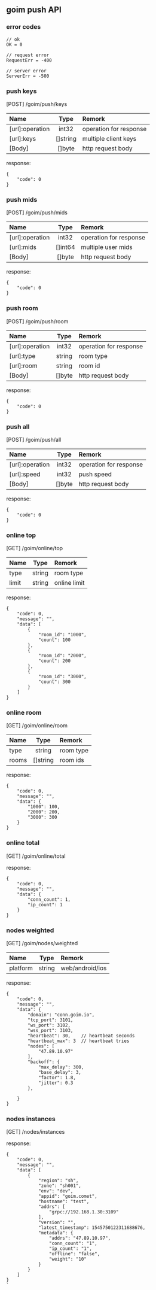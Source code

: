 ## goim push API

### error codes
```
// ok
OK = 0

// request error
RequestErr = -400

// server error
ServerErr = -500
```

### push keys
[POST] /goim/push/keys

| Name            | Type     | Remork                 |
|:----------------|:--------:|:-----------------------|
| [url]:operation | int32    | operation for response |
| [url]:keys      | []string | multiple client keys   |
| [Body]          | []byte   | http request body      |

response:
```
{
    "code": 0
}
```

### push mids
[POST] /goim/push/mids

| Name            | Type     | Remork                 |
|:----------------|:--------:|:-----------------------|
| [url]:operation | int32    | operation for response |
| [url]:mids      | []int64  | multiple user mids     |
| [Body]          | []byte   | http request body      |

response:
```
{
    "code": 0
}
```

### push room
[POST] /goim/push/room

| Name            | Type     | Remork                 |
|:----------------|:--------:|:-----------------------|
| [url]:operation | int32    | operation for response |
| [url]:type      | string   | room type              |
| [url]:room      | string   | room id                |
| [Body]          | []byte   | http request body      |

response:
```
{
    "code": 0
}
```

### push all
[POST] /goim/push/all

| Name            | Type     | Remork                 |
|:----------------|:--------:|:-----------------------|
| [url]:operation | int32    | operation for response |
| [url]:speed     | int32    | push speed             |
| [Body]          | []byte   | http request body      |

response:
```
{
    "code": 0
}
```

### online top
[GET] /goim/online/top

| Name    | Type     | Remork                 |
|:--------|:--------:|:-----------------------|
| type    | string   | room type              |
| limit   | string   | online limit           |

response:
```
{
    "code": 0,
    "message": "",
    "data": [
        {
            "room_id": "1000",
            "count": 100
        },
        {
            "room_id": "2000",
            "count": 200
        },
        {
            "room_id": "3000",
            "count": 300
        }
    ]
}
```

### online room
[GET] /goim/online/room

| Name    | Type     | Remork                 |
|:--------|:--------:|:-----------------------|
| type    | string   | room type              |
| rooms   | []string | room ids               |

response:
```
{
    "code": 0,
    "message": "",
    "data": {
        "1000": 100,
        "2000": 200,
        "3000": 300
    }
}
```
### online total
[GET] /goim/online/total

response:
```
{
    "code": 0,
    "message": "",
    "data": {
        "conn_count": 1,
        "ip_count": 1
    }
}
```

### nodes weighted
[GET] /goim/nodes/weighted

| Name     | Type     | Remork                 |
|:---------|:--------:|:-----------------------|
| platform | string   | web/android/ios        |

response:
```
{
    "code": 0,
    "message": "",
    "data": {
        "domain": "conn.goim.io",
        "tcp_port": 3101,
        "ws_port": 3102,
        "wss_port": 3103,
        "heartbeat": 30,    // heartbeat seconds
        "heartbeat_max": 3  // heartbeat tries
        "nodes": [
            "47.89.10.97"
        ],
        "backoff": {
            "max_delay": 300,
            "base_delay": 3,
            "factor": 1.8,
            "jitter": 0.3
        },
        
    }
}
```

### nodes instances
[GET] /nodes/instances

response:
```
{
    "code": 0,
    "message": "",
    "data": [
        {
            "region": "sh",
            "zone": "sh001",
            "env": "dev",
            "appid": "goim.comet",
            "hostname": "test",
            "addrs": [
                "grpc://192.168.1.30:3109"
            ],
            "version": "",
            "latest_timestamp": 1545750122311688676,
            "metadata": {
                "addrs": "47.89.10.97",
                "conn_count": "1",
                "ip_count": "1",
                "offline": "false",
                "weight": "10"
            }
        }
    ]
}
`
